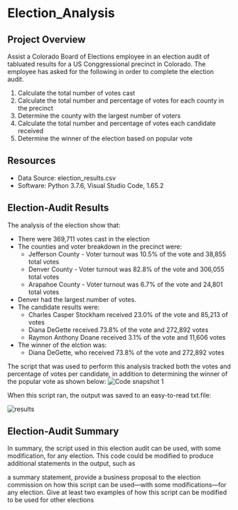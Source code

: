 # Election_Analysis
## Project Overview
Assist a Colorado Board of Elections employee in an election audit of tabluated results for a US Conggressional precinct in Colorado. The employee has asked for the following in order to complete the election audit.
1. Calculate the total number of votes cast
2. Calculate the total number and percentage of votes for each county in the precinct
3. Determine the county with the largest number of voters
4. Calculate the total number and percentage of votes each candidate received
6. Determine the winner of the election based on popular vote
## Resources
* Data Source: election_results.csv
* Software: Python 3.7.6, Visual Studio Code, 1.65.2
## Election-Audit Results
The analysis of the election show that:

* There were 369,711 votes cast in the election
* The counties and voter breakdown in the precinct were:
  * Jefferson County - Voter turnout was 10.5% of the vote and 38,855 total votes
  * Denver County - Voter turnout was 82.8% of the vote and 306,055 total votes
  * Arapahoe County - Voter turnout was 6.7% of the vote and 24,801 total votes
* Denver had the largest number of votes.
* The candidate results were:
  * Charles Casper Stockham received 23.0% of the vote and 85,213 of votes
  * Diana DeGette received 73.8% of the vote and 272,892 votes
  * Raymon Anthony Doane received 3.1% of the vote and 11,606 votes
* The winner of the elction was:
  * Diana DeGette, who received 73.8% of the vote and 272,892 votes
 
 The script that was used to perform this analysis tracked both the votes and percentage of votes per candidate, in addition to determining the winner of the popular vote as shown below:
 ![Code snapshot 1](https://user-images.githubusercontent.com/99205688/157983712-d6b88ec8-1907-48c0-83ac-9c60373abc25.JPG)

When this script ran, the output was saved to an easy-to-read txt.file:
 
![results](https://user-images.githubusercontent.com/99205688/157984141-40b37878-0bc9-4ed1-85e1-7f02daeaa58d.JPG)
## Election-Audit Summary
In summary, the script used in this election audit can be used, with some modification, for any election. This code could be modified to produce additional statements in the output, such as 

a summary statement, provide a business proposal to the election commission on how this script can be used—with some modifications—for any election. Give at least two examples of how this script can be modified to be used for other elections
